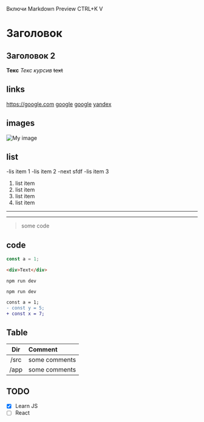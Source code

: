 Включи Markdown Preview CTRL+K V

# Заголовок

## Заголовок 2

**Текс**
_Текс курсив_
~~text~~

## links

https://google.com
[google](https://google.com)
[google][google]
[yandex][2]

## images

![My image](https://krots.top/uploads/posts/2023-04/thumbs/1681221659_krot-info-p-milie-kotiki-v-shapochkakh-krasivo-87.jpg)

## list

-lis item 1
-lis item 2
-next sfdf
-lis item 3

1. list item
1. list item
1. list item
1. list item

---

---

> some code

## code

```js
const a = 1;
```

```html
<div>Text</div>
```

`npm run dev`

```shel
npm run dev
```

```diff
const a = 1;
- const y = 5;
+ const x = 7;
```

## Table

| Dir  | Comment       |
| :--: | :------------ |
| /src | some comments |
| /app | some comments |

## TODO

-   [x] Learn JS
-   [ ] React
<!-- short -->

[google]: https://google.com
[2]: https://yandex.ru
